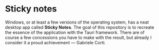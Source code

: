 # Sticky notes

Windows, or at least a few versions of the operating system, has a neat desktop app called **Sticky Notes**. The goal of this repository is to recreate the essence of the application with the Tauri framework. There are of course a few concessions you have to make with the result, but already I consider it a proud achievement — Gabriele Corti.